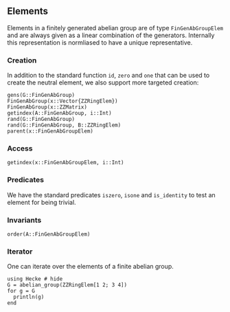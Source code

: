 ## Elements
Elements in a finitely generated abelian group are of type `FinGenAbGroupElem`
and are always given as a linear combination of the generators.
Internally this representation is normliased to have a unique
representative.

### Creation
In addition to the standard function `id`, `zero` and `one` that can be
used to create the neutral element, we also support more targeted creation:
```@docs
gens(G::FinGenAbGroup)
FinGenAbGroup(x::Vector{ZZRingElem})
FinGenAbGroup(x::ZZMatrix)
getindex(A::FinGenAbGroup, i::Int)
rand(G::FinGenAbGroup)
rand(G::FinGenAbGroup, B::ZZRingElem)
parent(x::FinGenAbGroupElem)
```
### Access

```@docs
getindex(x::FinGenAbGroupElem, i::Int)
```

### Predicates

We have the standard predicates `iszero`, `isone` and `is_identity`
to test an element for being trivial.

### Invariants
```@docs
order(A::FinGenAbGroupElem)
```
### Iterator
One can iterate over the elements of a finite abelian group.

```@repl
using Hecke # hide
G = abelian_group(ZZRingElem[1 2; 3 4])
for g = G
  println(g)
end
```

